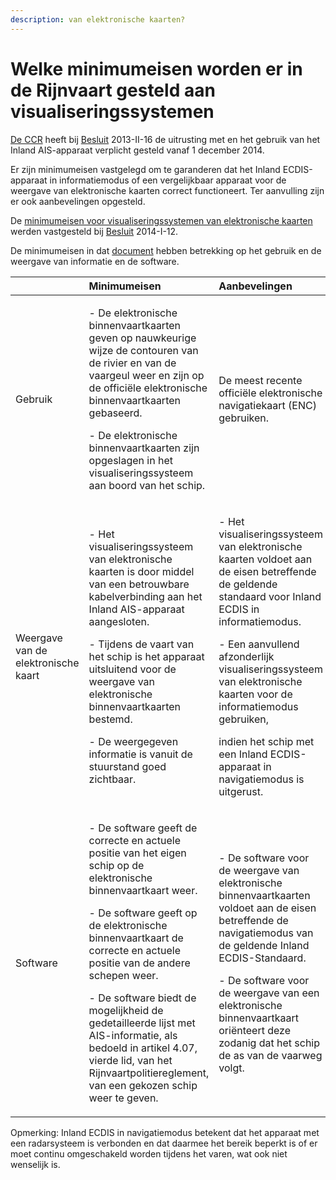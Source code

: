 ```yaml
---
description: van elektronische kaarten?
---
```


# Welke minimumeisen worden er in de Rijnvaart gesteld aan visualiseringssystemen

[De CCR](https://www.ccr-zkr.org/) heeft bij [Besluit](https://www.ccr-zkr.org/13020400-nl.html) 2013-II-16 de uitrusting met en het gebruik van het Inland AIS-apparaat verplicht gesteld vanaf 1 december 2014.

Er zijn minimumeisen vastgelegd om te garanderen dat het Inland ECDIS-apparaat in informatiemodus of een vergelijkbaar apparaat voor de weergave van elektronische kaarten correct functioneert. Ter aanvulling zijn er ook aanbevelingen opgesteld.

De [minimumeisen voor visualiseringssystemen van elektronische kaarten](https://www.ccr-zkr.org/files/documents/ris/prot2014I12nl_Annexe2.pdf) werden vastgesteld bij [Besluit](https://www.ccr-zkr.org/13020400-nl.html) 2014-I-12.

De minimumeisen in dat [document](https://www.ccr-zkr.org/files/documents/ris/prot2014I12nl_Annexe2.pdf) hebben betrekking op het gebruik en de weergave van informatie en de software.

<table>
  <thead>
    <tr>
      <th style="text-align:left">&#x200B;</th>
      <th style="text-align:left">Minimumeisen</th>
      <th style="text-align:left">Aanbevelingen</th>
    </tr>
  </thead>
  <tbody>
    <tr>
      <td style="text-align:left">Gebruik</td>
      <td style="text-align:left">
        <p>- De elektronische binnenvaartkaarten geven op nauwkeurige wijze de contouren
          van de rivier en van de vaargeul weer en zijn op de offici&#xEB;le elektronische
          binnenvaartkaarten gebaseerd.</p>
        <p>- De elektronische binnenvaartkaarten zijn opgeslagen in het visualiseringssysteem
          aan boord van het schip.</p>
      </td>
      <td style="text-align:left">De meest recente offici&#xEB;le elektronische navigatiekaart (ENC) gebruiken.</td>
    </tr>
    <tr>
      <td style="text-align:left">Weergave van de elektronische kaart</td>
      <td style="text-align:left">
        <p>- Het visualiseringssysteem van elektronische kaarten is door middel van
          een betrouwbare kabelverbinding aan het Inland AIS-apparaat aangesloten.</p>
        <p>- Tijdens de vaart van het schip is het apparaat uitsluitend voor de weergave
          van elektronische binnenvaartkaarten bestemd.</p>
        <p>- De weergegeven informatie is vanuit de stuurstand goed zichtbaar.</p>
      </td>
      <td style="text-align:left">
        <p>- Het visualiseringssysteem van elektronische kaarten voldoet aan de eisen
          betreffende de geldende standaard voor Inland ECDIS in informatiemodus.</p>
        <p>- Een aanvullend afzonderlijk visualiseringssysteem van elektronische
          kaarten voor de informatiemodus gebruiken,</p>
        <p>indien het schip met een Inland ECDIS-apparaat in navigatiemodus is uitgerust.</p>
      </td>
    </tr>
    <tr>
      <td style="text-align:left">Software</td>
      <td style="text-align:left">
        <p>- De software geeft de correcte en actuele positie van het eigen schip
          op de elektronische binnenvaartkaart weer.</p>
        <p>- De software geeft op de elektronische binnenvaartkaart de correcte en
          actuele positie van de andere schepen weer.</p>
        <p>- De software biedt de mogelijkheid de gedetailleerde lijst met AIS-informatie,
          als bedoeld in artikel 4.07, vierde lid, van het Rijnvaartpolitiereglement,
          van een gekozen schip weer te geven.</p>
      </td>
      <td style="text-align:left">
        <p>- De software voor de weergave van elektronische binnenvaartkaarten voldoet
          aan de eisen betreffende de navigatiemodus van de geldende Inland ECDIS-Standaard.</p>
        <p>- De software voor de weergave van een elektronische binnenvaartkaart
          ori&#xEB;nteert deze zodanig dat het schip de as van de vaarweg volgt.</p>
      </td>
    </tr>
  </tbody>
</table>

Opmerking: Inland ECDIS in navigatiemodus betekent dat het apparaat met een radarsysteem is verbonden en dat daarmee het bereik beperkt is of er moet continu omgeschakeld worden tijdens het varen, wat ook niet wenselijk is.

